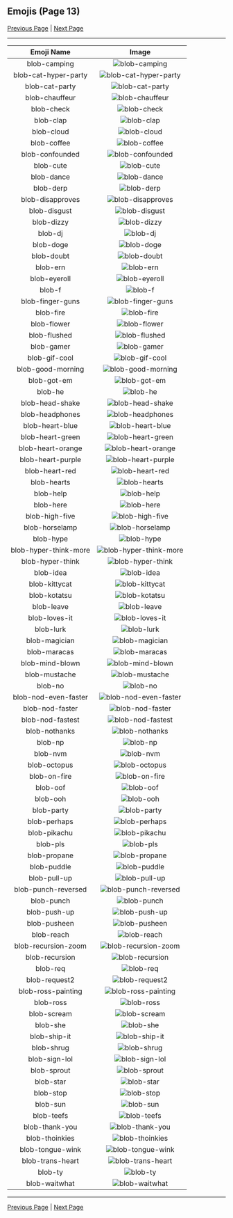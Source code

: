 
## Emojis (Page 13)

[Previous Page](/docs/hc/page-b-0012.md)
  | [Next Page](/docs/hc/page-b-0014.md)

<hr />

|Emoji Name|Image|
| :-: | :-: |
|blob-camping| ![blob-camping](/emojis/hc/blob-camping.png)|
|blob-cat-hyper-party| ![blob-cat-hyper-party](/emojis/hc/blob-cat-hyper-party.gif)|
|blob-cat-party| ![blob-cat-party](/emojis/hc/blob-cat-party.gif)|
|blob-chauffeur| ![blob-chauffeur](/emojis/hc/blob-chauffeur.png)|
|blob-check| ![blob-check](/emojis/hc/blob-check.png)|
|blob-clap| ![blob-clap](/emojis/hc/blob-clap.gif)|
|blob-cloud| ![blob-cloud](/emojis/hc/blob-cloud.png)|
|blob-coffee| ![blob-coffee](/emojis/hc/blob-coffee.png)|
|blob-confounded| ![blob-confounded](/emojis/hc/blob-confounded.png)|
|blob-cute| ![blob-cute](/emojis/hc/blob-cute.png)|
|blob-dance| ![blob-dance](/emojis/hc/blob-dance.gif)|
|blob-derp| ![blob-derp](/emojis/hc/blob-derp.png)|
|blob-disapproves| ![blob-disapproves](/emojis/hc/blob-disapproves.png)|
|blob-disgust| ![blob-disgust](/emojis/hc/blob-disgust.png)|
|blob-dizzy| ![blob-dizzy](/emojis/hc/blob-dizzy.png)|
|blob-dj| ![blob-dj](/emojis/hc/blob-dj.gif)|
|blob-doge| ![blob-doge](/emojis/hc/blob-doge.png)|
|blob-doubt| ![blob-doubt](/emojis/hc/blob-doubt.png)|
|blob-ern| ![blob-ern](/emojis/hc/blob-ern.png)|
|blob-eyeroll| ![blob-eyeroll](/emojis/hc/blob-eyeroll.gif)|
|blob-f| ![blob-f](/emojis/hc/blob-f.png)|
|blob-finger-guns| ![blob-finger-guns](/emojis/hc/blob-finger-guns.png)|
|blob-fire| ![blob-fire](/emojis/hc/blob-fire.gif)|
|blob-flower| ![blob-flower](/emojis/hc/blob-flower.gif)|
|blob-flushed| ![blob-flushed](/emojis/hc/blob-flushed.gif)|
|blob-gamer| ![blob-gamer](/emojis/hc/blob-gamer.png)|
|blob-gif-cool| ![blob-gif-cool](/emojis/hc/blob-gif-cool.gif)|
|blob-good-morning| ![blob-good-morning](/emojis/hc/blob-good-morning.png)|
|blob-got-em| ![blob-got-em](/emojis/hc/blob-got-em.png)|
|blob-he| ![blob-he](/emojis/hc/blob-he.png)|
|blob-head-shake| ![blob-head-shake](/emojis/hc/blob-head-shake.gif)|
|blob-headphones| ![blob-headphones](/emojis/hc/blob-headphones.png)|
|blob-heart-blue| ![blob-heart-blue](/emojis/hc/blob-heart-blue.png)|
|blob-heart-green| ![blob-heart-green](/emojis/hc/blob-heart-green.png)|
|blob-heart-orange| ![blob-heart-orange](/emojis/hc/blob-heart-orange.png)|
|blob-heart-purple| ![blob-heart-purple](/emojis/hc/blob-heart-purple.png)|
|blob-heart-red| ![blob-heart-red](/emojis/hc/blob-heart-red.png)|
|blob-hearts| ![blob-hearts](/emojis/hc/blob-hearts.gif)|
|blob-help| ![blob-help](/emojis/hc/blob-help.png)|
|blob-here| ![blob-here](/emojis/hc/blob-here.png)|
|blob-high-five| ![blob-high-five](/emojis/hc/blob-high-five.png)|
|blob-horselamp| ![blob-horselamp](/emojis/hc/blob-horselamp.png)|
|blob-hype| ![blob-hype](/emojis/hc/blob-hype.gif)|
|blob-hyper-think-more| ![blob-hyper-think-more](/emojis/hc/blob-hyper-think-more.png)|
|blob-hyper-think| ![blob-hyper-think](/emojis/hc/blob-hyper-think.png)|
|blob-idea| ![blob-idea](/emojis/hc/blob-idea.png)|
|blob-kittycat| ![blob-kittycat](/emojis/hc/blob-kittycat.gif)|
|blob-kotatsu| ![blob-kotatsu](/emojis/hc/blob-kotatsu.png)|
|blob-leave| ![blob-leave](/emojis/hc/blob-leave.gif)|
|blob-loves-it| ![blob-loves-it](/emojis/hc/blob-loves-it.png)|
|blob-lurk| ![blob-lurk](/emojis/hc/blob-lurk.gif)|
|blob-magician| ![blob-magician](/emojis/hc/blob-magician.png)|
|blob-maracas| ![blob-maracas](/emojis/hc/blob-maracas.gif)|
|blob-mind-blown| ![blob-mind-blown](/emojis/hc/blob-mind-blown.png)|
|blob-mustache| ![blob-mustache](/emojis/hc/blob-mustache.png)|
|blob-no| ![blob-no](/emojis/hc/blob-no.png)|
|blob-nod-even-faster| ![blob-nod-even-faster](/emojis/hc/blob-nod-even-faster.gif)|
|blob-nod-faster| ![blob-nod-faster](/emojis/hc/blob-nod-faster.gif)|
|blob-nod-fastest| ![blob-nod-fastest](/emojis/hc/blob-nod-fastest.gif)|
|blob-nothanks| ![blob-nothanks](/emojis/hc/blob-nothanks.png)|
|blob-np| ![blob-np](/emojis/hc/blob-np.png)|
|blob-nvm| ![blob-nvm](/emojis/hc/blob-nvm.png)|
|blob-octopus| ![blob-octopus](/emojis/hc/blob-octopus.gif)|
|blob-on-fire| ![blob-on-fire](/emojis/hc/blob-on-fire.png)|
|blob-oof| ![blob-oof](/emojis/hc/blob-oof.png)|
|blob-ooh| ![blob-ooh](/emojis/hc/blob-ooh.png)|
|blob-party| ![blob-party](/emojis/hc/blob-party.gif)|
|blob-perhaps| ![blob-perhaps](/emojis/hc/blob-perhaps.png)|
|blob-pikachu| ![blob-pikachu](/emojis/hc/blob-pikachu.png)|
|blob-pls| ![blob-pls](/emojis/hc/blob-pls.png)|
|blob-propane| ![blob-propane](/emojis/hc/blob-propane.png)|
|blob-puddle| ![blob-puddle](/emojis/hc/blob-puddle.png)|
|blob-pull-up| ![blob-pull-up](/emojis/hc/blob-pull-up.gif)|
|blob-punch-reversed| ![blob-punch-reversed](/emojis/hc/blob-punch-reversed.png)|
|blob-punch| ![blob-punch](/emojis/hc/blob-punch.png)|
|blob-push-up| ![blob-push-up](/emojis/hc/blob-push-up.gif)|
|blob-pusheen| ![blob-pusheen](/emojis/hc/blob-pusheen.png)|
|blob-reach| ![blob-reach](/emojis/hc/blob-reach.png)|
|blob-recursion-zoom| ![blob-recursion-zoom](/emojis/hc/blob-recursion-zoom.gif)|
|blob-recursion| ![blob-recursion](/emojis/hc/blob-recursion.png)|
|blob-req| ![blob-req](/emojis/hc/blob-req.png)|
|blob-request2| ![blob-request2](/emojis/hc/blob-request2.png)|
|blob-ross-painting| ![blob-ross-painting](/emojis/hc/blob-ross-painting.png)|
|blob-ross| ![blob-ross](/emojis/hc/blob-ross.png)|
|blob-scream| ![blob-scream](/emojis/hc/blob-scream.gif)|
|blob-she| ![blob-she](/emojis/hc/blob-she.png)|
|blob-ship-it| ![blob-ship-it](/emojis/hc/blob-ship-it.png)|
|blob-shrug| ![blob-shrug](/emojis/hc/blob-shrug.png)|
|blob-sign-lol| ![blob-sign-lol](/emojis/hc/blob-sign-lol.png)|
|blob-sprout| ![blob-sprout](/emojis/hc/blob-sprout.png)|
|blob-star| ![blob-star](/emojis/hc/blob-star.png)|
|blob-stop| ![blob-stop](/emojis/hc/blob-stop.png)|
|blob-sun| ![blob-sun](/emojis/hc/blob-sun.gif)|
|blob-teefs| ![blob-teefs](/emojis/hc/blob-teefs.png)|
|blob-thank-you| ![blob-thank-you](/emojis/hc/blob-thank-you.png)|
|blob-thoinkies| ![blob-thoinkies](/emojis/hc/blob-thoinkies.png)|
|blob-tongue-wink| ![blob-tongue-wink](/emojis/hc/blob-tongue-wink.gif)|
|blob-trans-heart| ![blob-trans-heart](/emojis/hc/blob-trans-heart.png)|
|blob-ty| ![blob-ty](/emojis/hc/blob-ty.png)|
|blob-waitwhat| ![blob-waitwhat](/emojis/hc/blob-waitwhat.png)|

<hr/>

[Previous Page](/docs/hc/page-b-0012.md)
  | [Next Page](/docs/hc/page-b-0014.md)